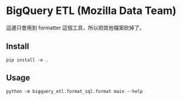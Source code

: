 BigQuery ETL (Mozilla Data Team)
===

這邊只會用到 formatter 這個工具，所以把其他檔案砍掉了。

Install
---

```shell
pip install -e .
```

Usage
---

```
python -m bigquery_etl.format_sql.format main --help
```
